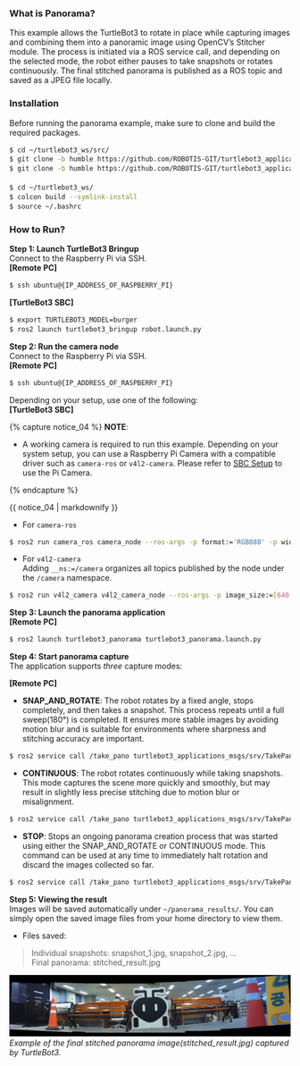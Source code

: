
### **What is Panorama?**  
This example allows the TurtleBot3 to rotate in place while capturing images and combining them into a panoramic image using OpenCV’s Stitcher module. The process is initiated via a ROS service call, and depending on the selected mode, the robot either pauses to take snapshots or rotates continuously. The final stitched panorama is published as a ROS topic and saved as a JPEG file locally.  

### **Installation**
Before running the panorama example, make sure to clone and build the required packages.
```bash
$ cd ~/turtlebot3_ws/src/
$ git clone -b humble https://github.com/ROBOTIS-GIT/turtlebot3_applications.git
$ git clone -b humble https://github.com/ROBOTIS-GIT/turtlebot3_applications_msgs.git

$ cd ~/turtlebot3_ws/
$ colcon build --symlink-install
$ source ~/.bashrc
```  

### **How to Run?**

**Step 1: Launch TurtleBot3 Bringup**  
Connect to the Raspberry Pi via SSH.  
**[Remote PC]**  
```bash
$ ssh ubuntu@{IP_ADDRESS_OF_RASPBERRY_PI}
```
**[TurtleBot3 SBC]**  
```bash
$ export TURTLEBOT3_MODEL=burger
$ ros2 launch turtlebot3_bringup robot.launch.py
```

**Step 2: Run the camera node**   
Connect to the Raspberry Pi via SSH.  
**[Remote PC]**  
```bash
$ ssh ubuntu@{IP_ADDRESS_OF_RASPBERRY_PI}
```
Depending on your setup, use one of the following:  
**[TurtleBot3 SBC]**  

{% capture notice_04 %}
**NOTE**:
- A working camera is required to run this example. Depending on your system setup, you can use a Raspberry Pi Camera with a compatible driver such as `camera-ros` or `v4l2-camera`. Please refer to [SBC Setup](/docs/en/platform/turtlebot3/sbc_setup/#rpi-camera) to use the Pi Camera.    

{% endcapture %}
<div class="notice--info">{{ notice_04 | markdownify }}</div>

- For `camera-ros`  
```bash
$ ros2 run camera_ros camera_node --ros-args -p format:='RGB888' -p width:=640 -p height:=480
```
- For `v4l2-camera`  
Adding `__ns:=/camera` organizes all topics published by the node under the `/camera` namespace.   
```bash
$ ros2 run v4l2_camera v4l2_camera_node --ros-args -p image_size:=[640,480] -p camera_info_url:="file:///home/ubuntu/calibration.yaml" -p output_encoding:="yuv422_yuy2"  --ros-args -r __ns:=/camera
```

**Step 3:  Launch the panorama application**  
**[Remote PC]**  
```bash
$ ros2 launch turtlebot3_panorama turtlebot3_panorama.launch.py
```

**Step 4: Start panorama capture**  
The application supports *three* capture modes:  

**[Remote PC]**  
- **SNAP_AND_ROTATE**: The robot rotates by a fixed angle, stops completely, and then takes a snapshot. This process repeats until a full sweep(180°) is completed. It ensures more stable images by avoiding motion blur and is suitable for environments where sharpness and stitching accuracy are important.  
```bash
$ ros2 service call /take_pano turtlebot3_applications_msgs/srv/TakePanorama "{mode: 0}"
```

- **CONTINUOUS**: The robot rotates continuously while taking snapshots. This mode captures the scene more quickly and smoothly, but may result in slightly less precise stitching due to motion blur or misalignment.   
```bash
$ ros2 service call /take_pano turtlebot3_applications_msgs/srv/TakePanorama "{mode: 1}"
```

- **STOP**: Stops an ongoing panorama creation process that was started using either the SNAP_AND_ROTATE or CONTINUOUS mode. This command can be used at any time to immediately halt rotation and discard the images collected so far.  
```bash
$ ros2 service call /take_pano turtlebot3_applications_msgs/srv/TakePanorama "{mode: 2}"
```

**Step 5: Viewing the result**  
Images will be saved automatically under `~/panorama_results/`. You can simply open the saved image files from your home directory to view them.  
- Files saved:  
> Individual snapshots: snapshot_1.jpg, snapshot_2.jpg, ...  
> Final panorama: stitched_result.jpg  

  ![](/assets/images/platform/turtlebot3/application/panorama_stitched_result.jpg)
  *Example of the final stitched panorama image(stitched_result.jpg) captured by TurtleBot3.*

